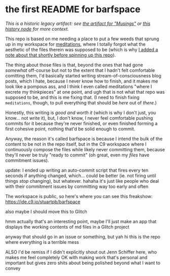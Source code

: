# the first README for barfspace

*This is a historic legacy artifact: see [the artifact for "Musings"][musings] or [this history node][history] for more context.*

[musings]: b3a81329-fbe5-42e6-be3c-5a836c5155e7.md
[history]: 0621dc44-9276-47ef-877b-56756163e04f.md

This repo is based on me needing a place to put a few weeds that sprung up in my workspace for [meditations](https://github.com/stuartpb/meditations), where I totally forgot what the aesthetic of the files therein was supposed to be (which is why [I added a note about that shortly before spinning up this repo](https://github.com/stuartpb/meditations/commit/3d5eafe65e662ed2d5802ee8626e81d740699b47)).

The thing about those files is that, beyond the ones that had gone *somewhat* off-course but not to the extent that I hadn't felt comfortable comitting them, I'd basically started writing stream-of-consciousness blog posts, which I hate, because I never know how to finish, and it makes me look like a pompous ass, and I think I even called meditations "where I excrete my thinkpieces" at one point, and ugh that is not what that repo was supposed to be, and this is me fixing that. (I need to finish fixing `meditations`, though, to pull everything that should be *here* out of *there*.)

Honestly, this writing is *good and worth it* (which is why I don't just, you know... not write it), but, I don't know, I never feel comfortable pushing commits for it because they're never finished, or even finished forming a first cohesive point, nothing that'd be solid enough to commit.

Anyway, the reason it's called barfspace is because I intend the bulk of the content to be not in the repo itself, but in the C9 workspace where I continuously compose the files while likely never committing them, because they'll never be truly "ready to commit" (oh great, even my *files* have commitment issues).

update: I ended up writing an auto-commit script that fires every ten seconds if anything changed, which... could be better (ie. not firing until things *stop* changing), but whatever. hahaha it's just like people who deal with their commitment issues by committing way too early and often

The workspace is public, so here's where you can see this freakshow: https://ide.c9.io/stuartpb/barfspace

also maybe I should move this to Glitch

hmm actually that's an interesting point, maybe I'll just make an app that displays the working contents of md files in a Glitch project

anyway that should go in an issue or something, but yah hi this is the repo where everything is a terrible mess

ALSO I'd be remiss if I didn't explicitly shout out Jenn Schiffer here, who makes me feel completely OK with making work that's personal and important but gives zero shits about being polished beyond what I want to convey
